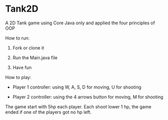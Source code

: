 # Tank2D
A 2D Tank game using Core Java only and applied the four principles of OOP 

How to run:
   
   1. Fork or clone it
   
   2. Run the Main.java file
    
   3. Have fun

How to play:
   
   - Player 1 controller: using W, A, S, D for moving, U for shooting
   
   - Player 2 controller: using the 4 arrows button for moving, M for shooting
    
   
   The game start with 5hp each player. Each shoot lower 1 hp, the game ended if one of the players got no hp left.
